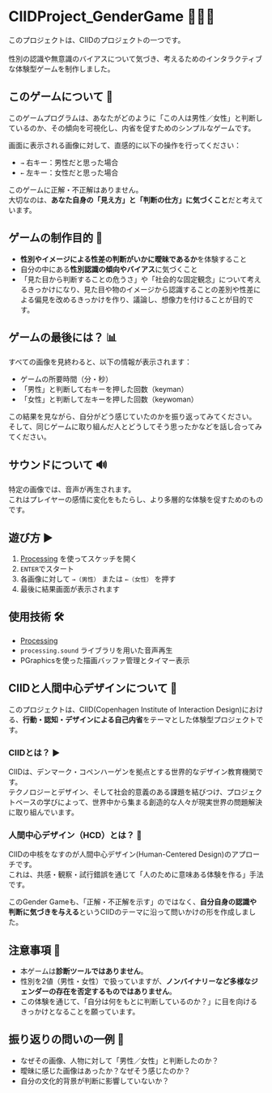 # CIIDProject_GenderGame 🧑‍🤝‍🧑

このプロジェクトは、CIIDのプロジェクトの一つです。<br>  
性別の認識や無意識のバイアスについて気づき、考えるためのインタラクティブな体験型ゲームを制作しました。

## このゲームについて 🧩

このゲームプログラムは、あなたがどのように「この人は男性／女性」と判断しているのか、その傾向を可視化し、内省を促すためのシンプルなゲームです。

画面に表示される画像に対して、直感的に以下の操作を行ってください：

- `→` 右キー：男性だと思った場合
- `←` 左キー：女性だと思った場合

このゲームに正解・不正解はありません。  
大切なのは、**あなた自身の「見え方」と「判断の仕方」に気づくこと**だと考えています。

## ゲームの制作目的 🎯

- **性別やイメージによる性差の判断がいかに曖昧であるか**を体験すること  
- 自分の中にある**性別認識の傾向やバイアス**に気づくこと  
- 「見た目から判断することの危うさ」や「社会的な固定観念」について考えるきっかけになり、見た目や物のイメージから認識することの差別や性差による偏見を改めるきっかけを作り、議論し、想像力を付けることが目的です。


## ゲームの最後には？ 📊

すべての画像を見終わると、以下の情報が表示されます：

- ゲームの所要時間（分・秒）
- 「男性」と判断して右キーを押した回数（keyman）
- 「女性」と判断して左キーを押した回数（keywoman）

この結果を見ながら、自分がどう感じていたのかを振り返ってみてください。<br>
そして、同じゲームに取り組んだ人とどうしてそう思ったかなどを話し合ってみてください。

## サウンドについて 🔊

特定の画像では、音声が再生されます。  
これはプレイヤーの感情に変化をもたらし、より多層的な体験を促すためのものです。

## 遊び方 ▶️

1. [Processing](https://processing.org/) を使ってスケッチを開く  
2. `ENTER`でスタート  
3. 各画像に対して `→（男性）` または `←（女性）` を押す  
4. 最後に結果画面が表示されます  

## 使用技術 🛠️

- [Processing](https://processing.org/)
- `processing.sound` ライブラリを用いた音声再生
- PGraphicsを使った描画バッファ管理とタイマー表示

## CIIDと人間中心デザインについて 🧠

このプロジェクトは、CIID(Copenhagen Institute of Interaction Design)における、**行動・認知・デザインによる自己内省**をテーマとした体験型プロジェクトです。

### CIIDとは？ ▶️

CIIDは、デンマーク・コペンハーゲンを拠点とする世界的なデザイン教育機関です。  
テクノロジーとデザイン、そして社会的意義のある課題を結びつけ、プロジェクトベースの学びによって、世界中から集まる創造的な人々が現実世界の問題解決に取り組んでいます。

### 人間中心デザイン（HCD）とは？ 👥

CIIDの中核をなすのが人間中心デザイン(Human-Centered Design)のアプローチです。  
これは、共感・観察・試行錯誤を通じて「人のために意味ある体験を作る」手法です。

このGender Gameも、「正解・不正解を示す」のではなく、**自分自身の認識や判断に気づきを与える**というCIIDのテーマに沿って問いかけの形を作成しました。

## 注意事項 📌

- 本ゲームは**診断ツールではありません**。  
- 性別を2値（男性・女性）で扱っていますが、**ノンバイナリーなど多様なジェンダーの存在を否定するものではありません**。  
- この体験を通じて、「自分は何をもとに判断しているのか？」に目を向けるきっかけとなることを願っています。

## 振り返りの問いの一例 💬

- なぜその画像、人物に対して「男性／女性」と判断したのか？
- 曖昧に感じた画像はあったか？なぜそう感じたのか？
- 自分の文化的背景が判断に影響していないか？